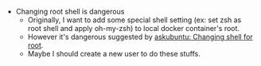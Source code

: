 - Changing root shell is dangerous
	- Originally, I want to add some special shell setting (ex: set zsh as root shell and apply oh-my-zsh) to local docker container's root.
	- However it's dangerous suggested by [askubuntu: Changing shell for root](https://askubuntu.com/questions/1194994/changing-shell-for-root).
	- Maybe I should create a new user to do these stuffs.